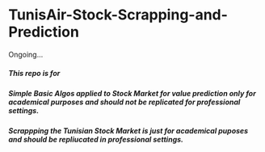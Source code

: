 # TunisAir-Stock-Scrapping-and-Prediction

Ongoing...

##### This repo is for
##### Simple Basic Algos applied to Stock Market for value prediction only for academical purposes and should not be replicated for professional settings.
##### Scrappping the Tunisian Stock Market is just for academical puposes and should be repliucated in professional settings.
